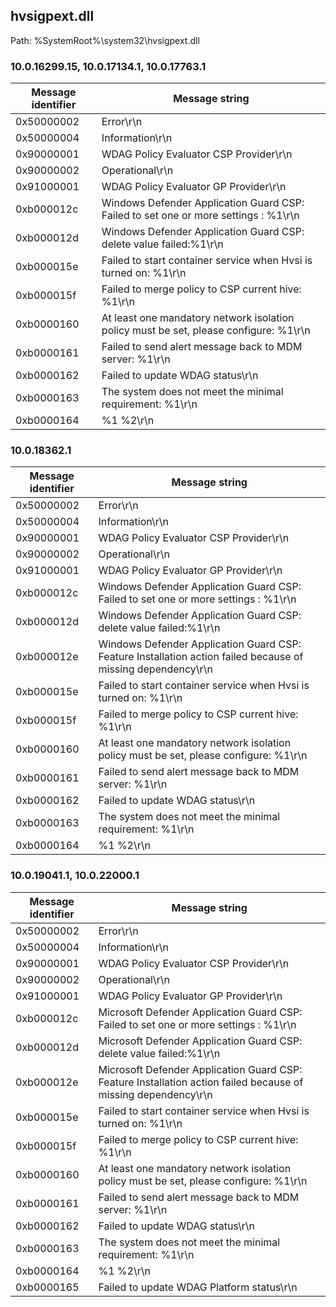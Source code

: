 ## hvsigpext.dll

Path: %SystemRoot%\system32\hvsigpext.dll

### 10.0.16299.15, 10.0.17134.1, 10.0.17763.1

Message identifier | Message string
--- | ---
0x50000002 | Error\r\n
0x50000004 | Information\r\n
0x90000001 | WDAG Policy Evaluator CSP Provider\r\n
0x90000002 | Operational\r\n
0x91000001 | WDAG Policy Evaluator GP Provider\r\n
0xb000012c | Windows Defender Application Guard CSP: Failed to set one or more settings : %1\r\n
0xb000012d | Windows Defender Application Guard CSP: delete value failed:%1\r\n
0xb000015e | Failed to start container service when Hvsi is turned on: %1\r\n
0xb000015f | Failed to merge policy to CSP current hive: %1\r\n
0xb0000160 | At least one mandatory network isolation policy must be set, please configure: %1\r\n
0xb0000161 | Failed to send alert message back to MDM server: %1\r\n
0xb0000162 | Failed to update WDAG status\r\n
0xb0000163 | The system does not meet the minimal requirement: %1\r\n
0xb0000164 |  %1 %2\r\n

### 10.0.18362.1

Message identifier | Message string
--- | ---
0x50000002 | Error\r\n
0x50000004 | Information\r\n
0x90000001 | WDAG Policy Evaluator CSP Provider\r\n
0x90000002 | Operational\r\n
0x91000001 | WDAG Policy Evaluator GP Provider\r\n
0xb000012c | Windows Defender Application Guard CSP: Failed to set one or more settings : %1\r\n
0xb000012d | Windows Defender Application Guard CSP: delete value failed:%1\r\n
0xb000012e | Windows Defender Application Guard CSP: Feature Installation action failed because of missing dependency\r\n
0xb000015e | Failed to start container service when Hvsi is turned on: %1\r\n
0xb000015f | Failed to merge policy to CSP current hive: %1\r\n
0xb0000160 | At least one mandatory network isolation policy must be set, please configure: %1\r\n
0xb0000161 | Failed to send alert message back to MDM server: %1\r\n
0xb0000162 | Failed to update WDAG status\r\n
0xb0000163 | The system does not meet the minimal requirement: %1\r\n
0xb0000164 |  %1 %2\r\n

### 10.0.19041.1, 10.0.22000.1

Message identifier | Message string
--- | ---
0x50000002 | Error\r\n
0x50000004 | Information\r\n
0x90000001 | WDAG Policy Evaluator CSP Provider\r\n
0x90000002 | Operational\r\n
0x91000001 | WDAG Policy Evaluator GP Provider\r\n
0xb000012c | Microsoft Defender Application Guard CSP: Failed to set one or more settings : %1\r\n
0xb000012d | Microsoft Defender Application Guard CSP: delete value failed:%1\r\n
0xb000012e | Microsoft Defender Application Guard CSP: Feature Installation action failed because of missing dependency\r\n
0xb000015e | Failed to start container service when Hvsi is turned on: %1\r\n
0xb000015f | Failed to merge policy to CSP current hive: %1\r\n
0xb0000160 | At least one mandatory network isolation policy must be set, please configure: %1\r\n
0xb0000161 | Failed to send alert message back to MDM server: %1\r\n
0xb0000162 | Failed to update WDAG status\r\n
0xb0000163 | The system does not meet the minimal requirement: %1\r\n
0xb0000164 |  %1 %2\r\n
0xb0000165 | Failed to update WDAG Platform status\r\n
